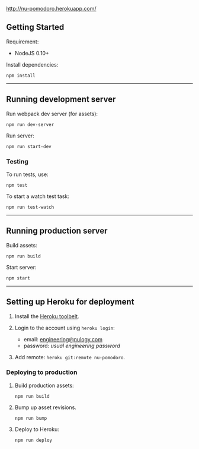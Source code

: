 http://nu-pomodoro.herokuapp.com/

## Getting Started

Requirement:

- NodeJS 0.10+


Install dependencies:

```
npm install
```

---

## Running development server

Run webpack dev server (for assets):

```
npm run dev-server
```

Run server:

```
npm run start-dev
```

### Testing

To run tests, use:

```
npm test
```

To start a watch test task:

```
npm run test-watch
```

---

## Running production server

Build assets:

```
npm run build
```

Start server:

```
npm start
```

---

## Setting up Heroku for deployment

1. Install the [Heroku toolbelt](https://toolbelt.heroku.com/).

2. Login to the account using `heroku login`:
    - email: engineering@nulogy.com
    - password: *usual engineering password*

3. Add remote: `heroku git:remote nu-pomodoro`.


### Deploying to production

1. Build production assets:

    ```
    npm run build
    ```

2. Bump up asset revisions.

    ```
    npm run bump
    ```

3. Deploy to Heroku:

    ```
    npm run deploy
    ```


